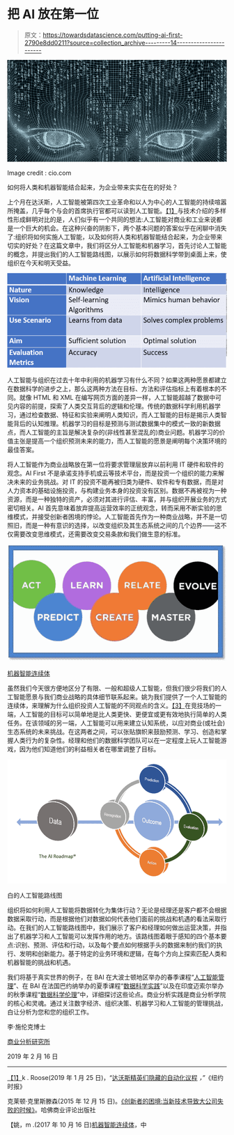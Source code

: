 # 把 AI 放在第一位

> 原文：<https://towardsdatascience.com/putting-ai-first-2790e8dd0211?source=collection_archive---------14----------------------->

![](img/a74eca4c6558e49d8ac57caeccbd6fe0.png)

Image credit : cio.com

如何将人类和机器智能结合起来，为企业带来实实在在的好处？

上个月在达沃斯，人工智能被第四次工业革命和以人为中心的人工智能的持续喧嚣所掩盖，几乎每个与会的首席执行官都可以读到人工智能。[【1】](http:/#_ftn1)与技术介绍的多样性形成鲜明对比的是，人们似乎有一个共同的想法:人工智能对商业和工业来说都是一个巨大的机会。在这种兴奋的阴影下，两个基本问题的答案似乎在闲聊中消失了:组织将如何实施人工智能，以及如何将人类和机器智能结合起来，为企业带来切实的好处？在这篇文章中，我们将区分人工智能和机器学习，首先讨论人工智能的概念，并提出我们的人工智能路线图，以展示如何将数据科学带到桌面上来，使组织在今天和明天受益。

![](img/1206153661560891888f4821f44a97b7.png)

人工智能与组织在过去十年中利用的机器学习有什么不同？如果这两种愿景都建立在数据科学的进步之上，那么这两种方法在目标、方法和评估指标上有着根本的不同。就像 HTML 和 XML 在编写网页方面的差异一样，人工智能超越了数据中可见内容的前提，探索了人类交互背后的逻辑和伦理。传统的数据科学利用机器学习，通过检查数据、特征和实验来阐明人类知识，而人工智能的目标是揭示人类智能背后的认知推理。机器学习的目标是预测与测试数据集中的模式一致的新数据点，而人工智能的主旨是解决复杂的(非线性甚至混乱的)商业问题。机器学习的价值主张是提高一个组织预测未来的能力，而人工智能的愿景是阐明每个决策环境的最佳答案。

将人工智能作为商业战略放在第一位将要求管理层放弃以前利用 IT 硬件和软件的观念。AI First 不是承诺支持手机或云等技术平台，而是投资一个组织的能力来解决未来的业务挑战。对 IT 的投资不能再被归类为硬件、软件和专有数据，而是对人力资本的基础设施投资，与构建业务本身的投资没有区别。数据不再被视为一种资源，而是一种独特的资产，必须对其进行评估、丰富，并与组织开展业务的方式密切相关。AI 首先意味着放弃提高运营效率的正统观念，转而采用不断实验的思维模式，并接受创新者困境的悖论。人工智能首先作为一种商业战略，并不是一切照旧，而是一种有意识的选择，以改变组织及其生态系统之间的几个边界——这不仅需要改变思维模式，还需要改变交易条款和我们做生意的标准。

![](img/c761b0ebafe01fe6026738b61d8f617a.png)

[机器智能连续体](https://medium.com/topbots/the-machine-intelligence-continuum-ab6aee686a2d)

虽然我们今天很方便地区分了有限、一般和超级人工智能，但我们很少将我们的人工智能愿景与我们商业战略的具体细节联系起来。姚为我们提供了一个人工智能的连续体，来理解为什么组织投资人工智能的不同观点的含义。[【3】](http:/#_ftn3)在竞技场的一端，人工智能的目标可以简单地是比人类更快、更便宜或更有效地执行简单的人类任务。在该领域的另一端，人工智能可以用来建立认知系统，以应对商业(或社会)生态系统的未来挑战。在这两者之间，可以张贴旗帜来鼓励预测、学习、创造和掌握人类行为的复杂性。经理和他们的数据科学团队可以在一定程度上玩人工智能游戏，因为他们知道他们的利益相关者在哪里调整了目标。

![](img/e4212121368819f0f6e80530a3be72cd.png)

白的人工智能路线图

组织将如何利用人工智能将数据转化为集体行动？无论是经理还是客户都不会根据数据采取行动，而是根据他们对数据如何代表他们面前的挑战和机遇的看法采取行动。在我们的人工智能路线图中，我们展示了客户和经理如何做出运营决策，并指出了机器学习和人工智能可以发挥作用的地方。该路线图着眼于感知的四个基本要点:识别、预测、评估和行动，以及每个要点如何根据手头的数据来制约我们的执行、发明和创新能力。基于特定的业务环境和逻辑，在每个方向上探索匹配人类和机器智能的挑战和机遇。

我们将基于真实世界的例子，在 BAI 在大波士顿地区举办的春季课程“[人工智能管理](http://lp.baieurope.com/)”、在 BAI 在法国巴约纳举办的夏季课程“[数据科学实践](http://baisummer.com/)”以及在印度迈索尔举办的秋季课程“[数据科学伦理](http://baifall.com/)”中，详细探讨这些论点。商业分析实践是商业分析学院的核心和灵魂。通过关注数字经济、组织决策、机器学习和人工智能的管理挑战，白让分析为您和您的组织工作。

李·施伦克博士

[商业分析研究所](http://baieurope.com./)

2019 年 2 月 16 日

____

[【1】](http:/#_ftnref1)k . Roose(2019 年 1 月 25 日)，“[达沃斯精英们隐藏的自动化议程](https://www.nytimes.com/2019/01/25/technology/automation-davos-world-economic-forum.html) *，”*《纽约时报》

克莱顿·克里斯滕森(2015 年 12 月 15 日)。[《创新者的困境:当新技术导致大公司失败的时候》](https://books.google.com/books?id=lURBCgAAQBAJ&lpg=PA99&dq=Resource+dependence:+Customers+effectively+control+the+patterns+of+resource+allocation+in+well-run+companies+Small+markets+don%27t+solve+the+growth+needs+of+large+companies+The+ultimate+uses+or+applications+for+disruptive+technologies+are+unknowable+in+advance.+Failure+is+an+intrinsic+step+toward+success&source=bl&ots=GFlzo1Gy7q&sig=PWxd4iaSZ1wftnUwMspgNlr0O_8&hl=en&sa=X&output=reader&pg=GBS.PA98.w.1.3.38)。哈佛商业评论出版社

【姚，m .(2017 年 10 月 16 日)[机器智能连续体](http://the%20machine%20intelligence%20continuum/)，中